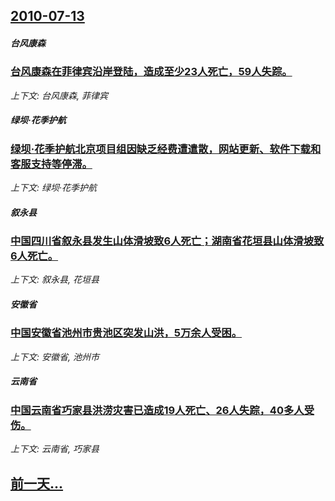 ## [2010-07-13](/news/2010/07/13/index.md)

##### 台风康森
### [ 台风康森在菲律宾沿岸登陆，造成至少23人死亡，59人失踪。](/news/2010/07/13/台风康森在菲律宾沿岸登陆-造成至少23人死亡-59人失踪.md)
_上下文: 台风康森, 菲律宾_

##### 绿坝·花季护航
### [ 绿坝·花季护航北京项目组因缺乏经费遭遣散，网站更新、软件下载和客服支持等停滞。](/news/2010/07/13/绿坝-花季护航北京项目组因缺乏经费遭遣散-网站更新-软件下载和客服支持等停滞.md)
_上下文: 绿坝·花季护航_

##### 叙永县
### [ 中国四川省叙永县发生山体滑坡致6人死亡；湖南省花垣县山体滑坡致6人死亡。](/news/2010/07/13/中国四川省叙永县发生山体滑坡致6人死亡-湖南省花垣县山体滑坡致6人死亡.md)
_上下文: 叙永县, 花垣县_

##### 安徽省
### [ 中国安徽省池州市贵池区突发山洪，5万余人受困。](/news/2010/07/13/中国安徽省池州市贵池区突发山洪-5万余人受困.md)
_上下文: 安徽省, 池州市_

##### 云南省
### [ 中国云南省巧家县洪涝灾害已造成19人死亡、26人失踪，40多人受伤。](/news/2010/07/13/中国云南省巧家县洪涝灾害已造成19人死亡-26人失踪-40多人受伤.md)
_上下文: 云南省, 巧家县_

## [前一天...](/news/2010/07/12/index.md)

